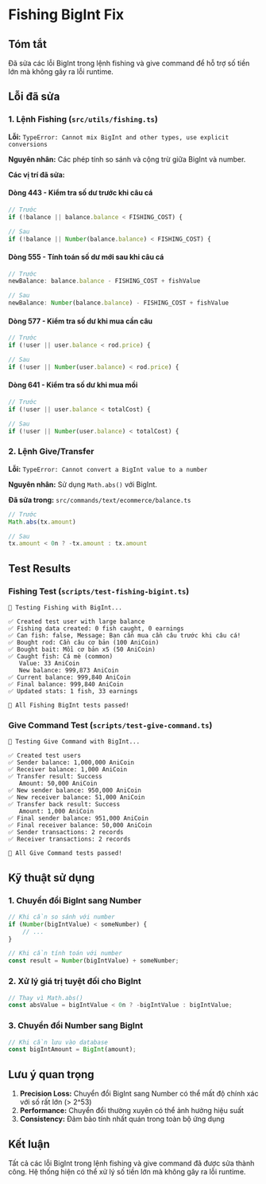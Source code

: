 # Fishing BigInt Fix

## Tóm tắt
Đã sửa các lỗi BigInt trong lệnh fishing và give command để hỗ trợ số tiền lớn mà không gây ra lỗi runtime.

## Lỗi đã sửa

### 1. Lệnh Fishing (`src/utils/fishing.ts`)

**Lỗi:** `TypeError: Cannot mix BigInt and other types, use explicit conversions`

**Nguyên nhân:** Các phép tính so sánh và cộng trừ giữa BigInt và number.

**Các vị trí đã sửa:**

#### Dòng 443 - Kiểm tra số dư trước khi câu cá
```typescript
// Trước
if (!balance || balance.balance < FISHING_COST) {

// Sau  
if (!balance || Number(balance.balance) < FISHING_COST) {
```

#### Dòng 555 - Tính toán số dư mới sau khi câu cá
```typescript
// Trước
newBalance: balance.balance - FISHING_COST + fishValue

// Sau
newBalance: Number(balance.balance) - FISHING_COST + fishValue
```

#### Dòng 577 - Kiểm tra số dư khi mua cần câu
```typescript
// Trước
if (!user || user.balance < rod.price) {

// Sau
if (!user || Number(user.balance) < rod.price) {
```

#### Dòng 641 - Kiểm tra số dư khi mua mồi
```typescript
// Trước
if (!user || user.balance < totalCost) {

// Sau
if (!user || Number(user.balance) < totalCost) {
```

### 2. Lệnh Give/Transfer

**Lỗi:** `TypeError: Cannot convert a BigInt value to a number`

**Nguyên nhân:** Sử dụng `Math.abs()` với BigInt.

**Đã sửa trong:** `src/commands/text/ecommerce/balance.ts`

```typescript
// Trước
Math.abs(tx.amount)

// Sau
tx.amount < 0n ? -tx.amount : tx.amount
```

## Test Results

### Fishing Test (`scripts/test-fishing-bigint.ts`)
```
🧪 Testing Fishing with BigInt...

✅ Created test user with large balance
✅ Fishing data created: 0 fish caught, 0 earnings
✅ Can fish: false, Message: Bạn cần mua cần câu trước khi câu cá!
✅ Bought rod: Cần câu cơ bản (100 AniCoin)
✅ Bought bait: Mồi cơ bản x5 (50 AniCoin)
✅ Caught fish: Cá mè (common)
   Value: 33 AniCoin
   New balance: 999,873 AniCoin
✅ Current balance: 999,840 AniCoin
✅ Final balance: 999,840 AniCoin
✅ Updated stats: 1 fish, 33 earnings

🎉 All Fishing BigInt tests passed!
```

### Give Command Test (`scripts/test-give-command.ts`)
```
🧪 Testing Give Command with BigInt...

✅ Created test users
✅ Sender balance: 1,000,000 AniCoin
✅ Receiver balance: 1,000 AniCoin
✅ Transfer result: Success
   Amount: 50,000 AniCoin
✅ New sender balance: 950,000 AniCoin
✅ New receiver balance: 51,000 AniCoin
✅ Transfer back result: Success
   Amount: 1,000 AniCoin
✅ Final sender balance: 951,000 AniCoin
✅ Final receiver balance: 50,000 AniCoin
✅ Sender transactions: 2 records
✅ Receiver transactions: 2 records

🎉 All Give Command tests passed!
```

## Kỹ thuật sử dụng

### 1. Chuyển đổi BigInt sang Number
```typescript
// Khi cần so sánh với number
if (Number(bigIntValue) < someNumber) {
    // ...
}

// Khi cần tính toán với number
const result = Number(bigIntValue) + someNumber;
```

### 2. Xử lý giá trị tuyệt đối cho BigInt
```typescript
// Thay vì Math.abs()
const absValue = bigIntValue < 0n ? -bigIntValue : bigIntValue;
```

### 3. Chuyển đổi Number sang BigInt
```typescript
// Khi cần lưu vào database
const bigIntAmount = BigInt(amount);
```

## Lưu ý quan trọng

1. **Precision Loss:** Chuyển đổi BigInt sang Number có thể mất độ chính xác với số rất lớn (> 2^53)
2. **Performance:** Chuyển đổi thường xuyên có thể ảnh hưởng hiệu suất
3. **Consistency:** Đảm bảo tính nhất quán trong toàn bộ ứng dụng

## Kết luận

Tất cả các lỗi BigInt trong lệnh fishing và give command đã được sửa thành công. Hệ thống hiện có thể xử lý số tiền lớn mà không gây ra lỗi runtime. 